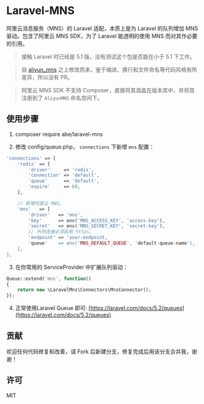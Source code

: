 # Laravel-MNS

阿里云消息服务（MNS）的 Laravel 适配，本质上是为 Laravel 的队列增加 MNS 驱动。包含了阿里云 MNS SDK，为了 Laravel 能透明的使用 MNS 而对其作必要的引用。

 > 接触 Laravel 时已经是 5.1 版，没有测试这个包是否能在小于 5.1 下工作。

 > 自 [aliyun_mns](https://github.com/chefxu/aliyun_mns]) 之上修改而来，鉴于缩进、换行和文件命名等代码风格有所差异，所以没有 PR。

 > 阿里云 MNS SDK 不支持 Composer，直接将其涵盖在版本库中，并将其注册到了 `AliyunMNS` 命名空间下。


## 使用步骤

1. composer require abe/laravel-mns

2. 修改 config/queue.php， `connections` 下新增 `mns` 配置：

```php
'connections' => [
    'redis' => [
        'driver'     => 'redis',
        'connection' => 'default',
        'queue'      => 'default',
        'expire'     => 60,
    ],

    // 新增阿里云 MNS。
    'mns'   => [
        'driver'   => 'mns',
        'key'      => env('MNS_ACCESS_KEY', 'access-key'),
        'secret'   => env('MNS_SECRET_KEY', 'secret-key'),
        // 外网连接必须启用 https。
        'endpoint' => 'your-endpoint,
        'queue'    => env('MNS_DEFAULT_QUEUE', 'default-queue-name'),
    ],
],
```

3. 在你常用的 ServiceProvider 中扩展队列驱动：

```php
Queue::extend('mns', function()
{
    return new \LaravelMns\Connectors\MnsConnector();
});
```

4. 正常使用Laravel Queue 即可:
	[https://laravel.com/docs/5.2/queues](https://laravel.com/docs/5.2/queues)

## 贡献
欢迎任何代码修复和改善，请 Fork 后新建分支，修复完成后用该分支合并我，谢谢！

## 许可

MIT



